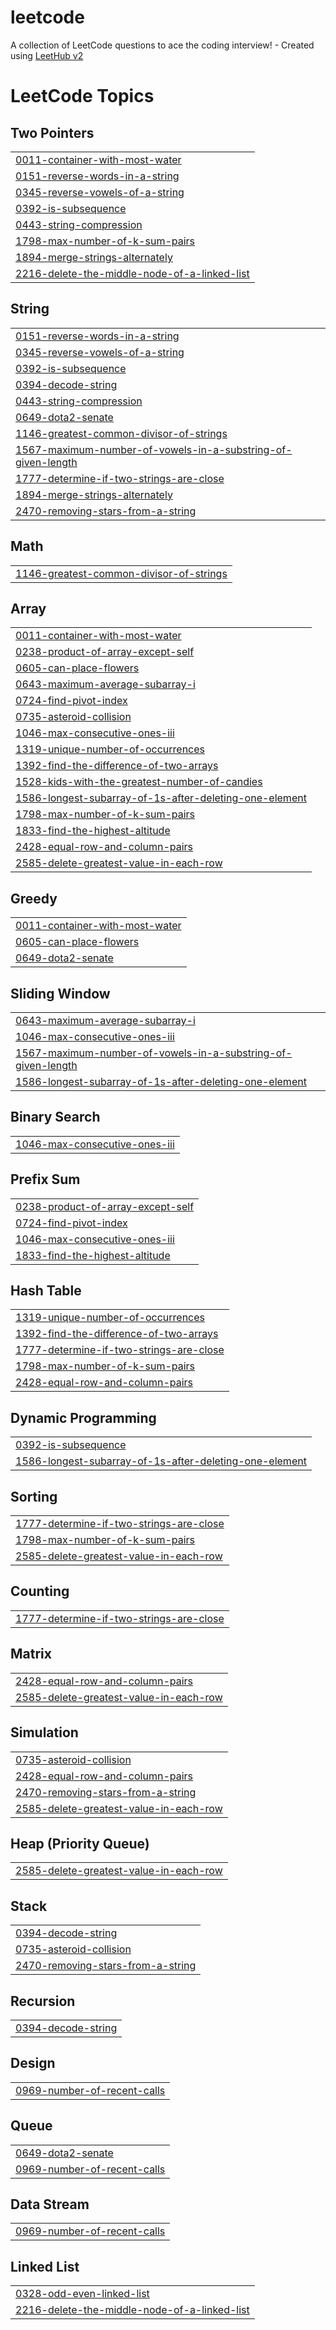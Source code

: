 # leetcode
A collection of LeetCode questions to ace the coding interview! - Created using [LeetHub v2](https://github.com/arunbhardwaj/LeetHub-2.0)

<!---LeetCode Topics Start-->
# LeetCode Topics
## Two Pointers
|  |
| ------- |
| [0011-container-with-most-water](https://github.com/ryusudol/leetcode/tree/master/0011-container-with-most-water) |
| [0151-reverse-words-in-a-string](https://github.com/ryusudol/leetcode/tree/master/0151-reverse-words-in-a-string) |
| [0345-reverse-vowels-of-a-string](https://github.com/ryusudol/leetcode/tree/master/0345-reverse-vowels-of-a-string) |
| [0392-is-subsequence](https://github.com/ryusudol/leetcode/tree/master/0392-is-subsequence) |
| [0443-string-compression](https://github.com/ryusudol/leetcode/tree/master/0443-string-compression) |
| [1798-max-number-of-k-sum-pairs](https://github.com/ryusudol/leetcode/tree/master/1798-max-number-of-k-sum-pairs) |
| [1894-merge-strings-alternately](https://github.com/ryusudol/leetcode/tree/master/1894-merge-strings-alternately) |
| [2216-delete-the-middle-node-of-a-linked-list](https://github.com/ryusudol/leetcode/tree/master/2216-delete-the-middle-node-of-a-linked-list) |
## String
|  |
| ------- |
| [0151-reverse-words-in-a-string](https://github.com/ryusudol/leetcode/tree/master/0151-reverse-words-in-a-string) |
| [0345-reverse-vowels-of-a-string](https://github.com/ryusudol/leetcode/tree/master/0345-reverse-vowels-of-a-string) |
| [0392-is-subsequence](https://github.com/ryusudol/leetcode/tree/master/0392-is-subsequence) |
| [0394-decode-string](https://github.com/ryusudol/leetcode/tree/master/0394-decode-string) |
| [0443-string-compression](https://github.com/ryusudol/leetcode/tree/master/0443-string-compression) |
| [0649-dota2-senate](https://github.com/ryusudol/leetcode/tree/master/0649-dota2-senate) |
| [1146-greatest-common-divisor-of-strings](https://github.com/ryusudol/leetcode/tree/master/1146-greatest-common-divisor-of-strings) |
| [1567-maximum-number-of-vowels-in-a-substring-of-given-length](https://github.com/ryusudol/leetcode/tree/master/1567-maximum-number-of-vowels-in-a-substring-of-given-length) |
| [1777-determine-if-two-strings-are-close](https://github.com/ryusudol/leetcode/tree/master/1777-determine-if-two-strings-are-close) |
| [1894-merge-strings-alternately](https://github.com/ryusudol/leetcode/tree/master/1894-merge-strings-alternately) |
| [2470-removing-stars-from-a-string](https://github.com/ryusudol/leetcode/tree/master/2470-removing-stars-from-a-string) |
## Math
|  |
| ------- |
| [1146-greatest-common-divisor-of-strings](https://github.com/ryusudol/leetcode/tree/master/1146-greatest-common-divisor-of-strings) |
## Array
|  |
| ------- |
| [0011-container-with-most-water](https://github.com/ryusudol/leetcode/tree/master/0011-container-with-most-water) |
| [0238-product-of-array-except-self](https://github.com/ryusudol/leetcode/tree/master/0238-product-of-array-except-self) |
| [0605-can-place-flowers](https://github.com/ryusudol/leetcode/tree/master/0605-can-place-flowers) |
| [0643-maximum-average-subarray-i](https://github.com/ryusudol/leetcode/tree/master/0643-maximum-average-subarray-i) |
| [0724-find-pivot-index](https://github.com/ryusudol/leetcode/tree/master/0724-find-pivot-index) |
| [0735-asteroid-collision](https://github.com/ryusudol/leetcode/tree/master/0735-asteroid-collision) |
| [1046-max-consecutive-ones-iii](https://github.com/ryusudol/leetcode/tree/master/1046-max-consecutive-ones-iii) |
| [1319-unique-number-of-occurrences](https://github.com/ryusudol/leetcode/tree/master/1319-unique-number-of-occurrences) |
| [1392-find-the-difference-of-two-arrays](https://github.com/ryusudol/leetcode/tree/master/1392-find-the-difference-of-two-arrays) |
| [1528-kids-with-the-greatest-number-of-candies](https://github.com/ryusudol/leetcode/tree/master/1528-kids-with-the-greatest-number-of-candies) |
| [1586-longest-subarray-of-1s-after-deleting-one-element](https://github.com/ryusudol/leetcode/tree/master/1586-longest-subarray-of-1s-after-deleting-one-element) |
| [1798-max-number-of-k-sum-pairs](https://github.com/ryusudol/leetcode/tree/master/1798-max-number-of-k-sum-pairs) |
| [1833-find-the-highest-altitude](https://github.com/ryusudol/leetcode/tree/master/1833-find-the-highest-altitude) |
| [2428-equal-row-and-column-pairs](https://github.com/ryusudol/leetcode/tree/master/2428-equal-row-and-column-pairs) |
| [2585-delete-greatest-value-in-each-row](https://github.com/ryusudol/leetcode/tree/master/2585-delete-greatest-value-in-each-row) |
## Greedy
|  |
| ------- |
| [0011-container-with-most-water](https://github.com/ryusudol/leetcode/tree/master/0011-container-with-most-water) |
| [0605-can-place-flowers](https://github.com/ryusudol/leetcode/tree/master/0605-can-place-flowers) |
| [0649-dota2-senate](https://github.com/ryusudol/leetcode/tree/master/0649-dota2-senate) |
## Sliding Window
|  |
| ------- |
| [0643-maximum-average-subarray-i](https://github.com/ryusudol/leetcode/tree/master/0643-maximum-average-subarray-i) |
| [1046-max-consecutive-ones-iii](https://github.com/ryusudol/leetcode/tree/master/1046-max-consecutive-ones-iii) |
| [1567-maximum-number-of-vowels-in-a-substring-of-given-length](https://github.com/ryusudol/leetcode/tree/master/1567-maximum-number-of-vowels-in-a-substring-of-given-length) |
| [1586-longest-subarray-of-1s-after-deleting-one-element](https://github.com/ryusudol/leetcode/tree/master/1586-longest-subarray-of-1s-after-deleting-one-element) |
## Binary Search
|  |
| ------- |
| [1046-max-consecutive-ones-iii](https://github.com/ryusudol/leetcode/tree/master/1046-max-consecutive-ones-iii) |
## Prefix Sum
|  |
| ------- |
| [0238-product-of-array-except-self](https://github.com/ryusudol/leetcode/tree/master/0238-product-of-array-except-self) |
| [0724-find-pivot-index](https://github.com/ryusudol/leetcode/tree/master/0724-find-pivot-index) |
| [1046-max-consecutive-ones-iii](https://github.com/ryusudol/leetcode/tree/master/1046-max-consecutive-ones-iii) |
| [1833-find-the-highest-altitude](https://github.com/ryusudol/leetcode/tree/master/1833-find-the-highest-altitude) |
## Hash Table
|  |
| ------- |
| [1319-unique-number-of-occurrences](https://github.com/ryusudol/leetcode/tree/master/1319-unique-number-of-occurrences) |
| [1392-find-the-difference-of-two-arrays](https://github.com/ryusudol/leetcode/tree/master/1392-find-the-difference-of-two-arrays) |
| [1777-determine-if-two-strings-are-close](https://github.com/ryusudol/leetcode/tree/master/1777-determine-if-two-strings-are-close) |
| [1798-max-number-of-k-sum-pairs](https://github.com/ryusudol/leetcode/tree/master/1798-max-number-of-k-sum-pairs) |
| [2428-equal-row-and-column-pairs](https://github.com/ryusudol/leetcode/tree/master/2428-equal-row-and-column-pairs) |
## Dynamic Programming
|  |
| ------- |
| [0392-is-subsequence](https://github.com/ryusudol/leetcode/tree/master/0392-is-subsequence) |
| [1586-longest-subarray-of-1s-after-deleting-one-element](https://github.com/ryusudol/leetcode/tree/master/1586-longest-subarray-of-1s-after-deleting-one-element) |
## Sorting
|  |
| ------- |
| [1777-determine-if-two-strings-are-close](https://github.com/ryusudol/leetcode/tree/master/1777-determine-if-two-strings-are-close) |
| [1798-max-number-of-k-sum-pairs](https://github.com/ryusudol/leetcode/tree/master/1798-max-number-of-k-sum-pairs) |
| [2585-delete-greatest-value-in-each-row](https://github.com/ryusudol/leetcode/tree/master/2585-delete-greatest-value-in-each-row) |
## Counting
|  |
| ------- |
| [1777-determine-if-two-strings-are-close](https://github.com/ryusudol/leetcode/tree/master/1777-determine-if-two-strings-are-close) |
## Matrix
|  |
| ------- |
| [2428-equal-row-and-column-pairs](https://github.com/ryusudol/leetcode/tree/master/2428-equal-row-and-column-pairs) |
| [2585-delete-greatest-value-in-each-row](https://github.com/ryusudol/leetcode/tree/master/2585-delete-greatest-value-in-each-row) |
## Simulation
|  |
| ------- |
| [0735-asteroid-collision](https://github.com/ryusudol/leetcode/tree/master/0735-asteroid-collision) |
| [2428-equal-row-and-column-pairs](https://github.com/ryusudol/leetcode/tree/master/2428-equal-row-and-column-pairs) |
| [2470-removing-stars-from-a-string](https://github.com/ryusudol/leetcode/tree/master/2470-removing-stars-from-a-string) |
| [2585-delete-greatest-value-in-each-row](https://github.com/ryusudol/leetcode/tree/master/2585-delete-greatest-value-in-each-row) |
## Heap (Priority Queue)
|  |
| ------- |
| [2585-delete-greatest-value-in-each-row](https://github.com/ryusudol/leetcode/tree/master/2585-delete-greatest-value-in-each-row) |
## Stack
|  |
| ------- |
| [0394-decode-string](https://github.com/ryusudol/leetcode/tree/master/0394-decode-string) |
| [0735-asteroid-collision](https://github.com/ryusudol/leetcode/tree/master/0735-asteroid-collision) |
| [2470-removing-stars-from-a-string](https://github.com/ryusudol/leetcode/tree/master/2470-removing-stars-from-a-string) |
## Recursion
|  |
| ------- |
| [0394-decode-string](https://github.com/ryusudol/leetcode/tree/master/0394-decode-string) |
## Design
|  |
| ------- |
| [0969-number-of-recent-calls](https://github.com/ryusudol/leetcode/tree/master/0969-number-of-recent-calls) |
## Queue
|  |
| ------- |
| [0649-dota2-senate](https://github.com/ryusudol/leetcode/tree/master/0649-dota2-senate) |
| [0969-number-of-recent-calls](https://github.com/ryusudol/leetcode/tree/master/0969-number-of-recent-calls) |
## Data Stream
|  |
| ------- |
| [0969-number-of-recent-calls](https://github.com/ryusudol/leetcode/tree/master/0969-number-of-recent-calls) |
## Linked List
|  |
| ------- |
| [0328-odd-even-linked-list](https://github.com/ryusudol/leetcode/tree/master/0328-odd-even-linked-list) |
| [2216-delete-the-middle-node-of-a-linked-list](https://github.com/ryusudol/leetcode/tree/master/2216-delete-the-middle-node-of-a-linked-list) |
<!---LeetCode Topics End-->